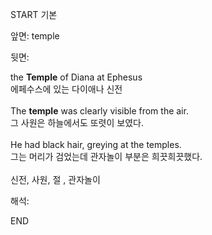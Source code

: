 START
기본

앞면:
temple


뒷면:
<div>the <b>Temple</b> of Diana at Ephesus </div><div>에페수스에 있는 다이애나 신전</div><div><br></div><div><div>The <strong>temple</strong> was clearly visible from the air. </div><div><div>그 사원은 하늘에서도 또렷이 보였다.</div></div></div><div><br></div><div><div>He had black hair, greying at the temples. </div><div>그는 머리가 검었는데 관자놀이 부분은 희끗희끗했다.</div></div><div><br></div><div><span>신전, 사원, 절 , </span><span>관자놀이</span><br></div>


해석:
<!--ID: 1746614454831-->
END